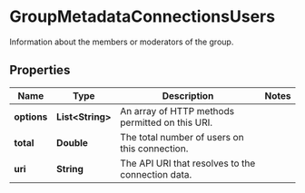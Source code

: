 

# GroupMetadataConnectionsUsers

Information about the members or moderators of the group.

## Properties

| Name | Type | Description | Notes |
|------------ | ------------- | ------------- | -------------|
|**options** | **List&lt;String&gt;** | An array of HTTP methods permitted on this URI. |  |
|**total** | **Double** | The total number of users on this connection. |  |
|**uri** | **String** | The API URI that resolves to the connection data. |  |



